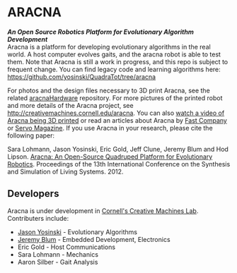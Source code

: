 ARACNA
======
**_An Open Source Robotics Platform for Evolutionary Algorithm Development_**  
Aracna is a platform for developing evolutionary algorithms in the real world.  A host computer evolves gaits, and the aracna robot is able to test them.  Note that Aracna is still a work in progress, and this repo is subject to frequent change.  You can find legacy code and learning algorithms here: https://github.com/yosinski/QuadraTot/tree/aracna

For photos and the design files necessary to 3D print Aracna, see the related [aracnaHardware](https://github.com/yosinski/aracnaHardware) repository. For more pictures of the printed robot and more details of the Aracna project, see http://creativemachines.cornell.edu/aracna. You can also [watch a video of Aracna being 3D printed](http://www.youtube.com/watch?v=11jYG45HGuo) or read an articles about Aracna by [Fast Company](http://www.fastcompany.com/3005313/evolved-brains-robots-creep-closer-animal-learning) or [Servo Magazine](http://servo.texterity.com/servo/201306?pg%3D47%26search_term%3Daracna%23pg47#pg1). If you use Aracna in your research, please cite the following paper:

Sara Lohmann, Jason Yosinski, Eric Gold, Jeff Clune, Jeremy Blum and Hod Lipson. [Aracna: An Open-Source Quadruped Platform for Evolutionary Robotics](http://yosinski.com/media/papers/Lohmann2012AracnaAnOpenSourceQuadrupedPlatform.pdf). Proceedings of the 13th International Conference on the Synthesis and Simulation of Living Systems. 2012.


Developers
----------
Aracna is under development in [Cornell's Creative Machines Lab](http://creativemachines.cornell.edu/). Contributers include:

* [Jason Yosinski](http://yosinski.com/) - Evolutionary Algorithms
* [Jeremy Blum](http://www.jeremyblum.com/) -    Embedded Development, Electronics
* Eric Gold -      Host Communications
* Sara Lohmann -  Mechanics
* Aaron Silber - Gait Analysis
